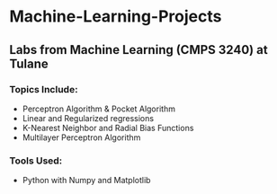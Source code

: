 # Machine-Learning-Projects
## Labs from Machine Learning (CMPS 3240) at Tulane

### Topics Include:
* Perceptron Algorithm & Pocket Algorithm
* Linear and Regularized regressions
* K-Nearest Neighbor and Radial Bias Functions
* Multilayer Perceptron Algorithm

### Tools Used:
* Python with Numpy and Matplotlib

